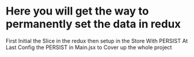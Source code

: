 # Here you will get the way to permanently set the data in redux

First Initial the Slice in the redux
then setup in the Store With PERSIST
At Last Config the PERSIST in Main.jsx to Cover up the whole project
